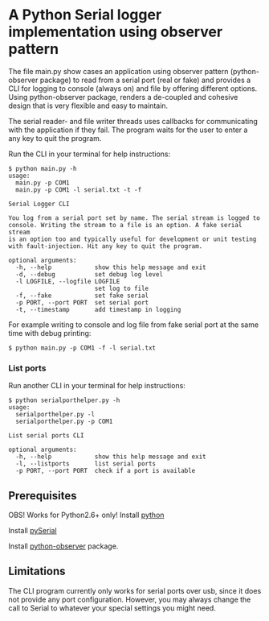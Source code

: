 # A Python Serial logger implementation using observer pattern
The file main.py show cases an application using observer pattern (python-observer package) to
read from a serial port (real or fake) and provides a CLI for logging to console (always on) and
file by offering different options. Using python-observer package, renders a de-coupled and
cohesive design that is very flexible and easy to maintain.

The serial reader- and file writer threads uses callbacks for communicating with the application
if they fail. The program waits for the user to enter a any key to quit the program.

Run the CLI in your terminal for help instructions:
```console
$ python main.py -h
usage: 
  main.py -p COM1
  main.py -p COM1 -l serial.txt -t -f

Serial Logger CLI

You log from a serial port set by name. The serial stream is logged to
console. Writing the stream to a file is an option. A fake serial stream
is an option too and typically useful for development or unit testing
with fault-injection. Hit any key to quit the program.

optional arguments:
  -h, --help            show this help message and exit
  -d, --debug           set debug log level
  -l LOGFILE, --logfile LOGFILE
                        set log to file
  -f, --fake            set fake serial
  -p PORT, --port PORT  set serial port
  -t, --timestamp       add timestamp in logging
```

For example writing to console and log file from fake serial port at the same time with debug printing:
```console
$ python main.py -p COM1 -f -l serial.txt
```

### List ports
Run another CLI in your terminal for help instructions:
```console
$ python serialporthelper.py -h
usage: 
  serialporthelper.py -l
  serialporthelper.py -p COM1

List serial ports CLI

optional arguments:
  -h, --help            show this help message and exit
  -l, --listports       list serial ports
  -p PORT, --port PORT  check if a port is available
```

## Prerequisites

OBS! Works for Python2.6+ only!
Install [python](https://www.python.org/downloads/)

Install [pySerial](https://github.com/pyserial/pyserial/blob/master/documentation/pyserial.rst)

Install [python-observer](https://github.com/FrederikBjorne/python-observer) package.

## Limitations
The CLI program currently only works for serial ports over usb, since it does not provide
any port configuration. However, you may always change the call to Serial to whatever your
special settings you might need.
